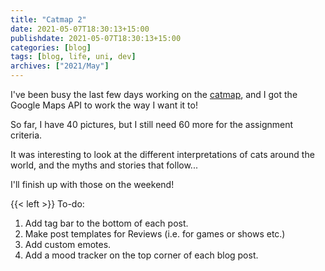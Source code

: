 ```yaml
---
title: "Catmap 2"
date: 2021-05-07T18:30:13+15:00
publishdate: 2021-05-07T18:30:13+15:00
categories: [blog]
tags: [blog, life, uni, dev]
archives: ["2021/May"]
---
```


I've been busy the last few days working on the [catmap](/projects/catmap), and I got the Google Maps API to work the way I want it to!  

So far, I have 40 pictures, but I still need 60 more for the assignment criteria.  

It was interesting to look at the different interpretations of cats around the world, and the myths and stories that follow... 

I'll finish up with those on the weekend!

{{< left >}}
To-do: <br>
1. Add tag bar to the bottom of each post. <br>
2. Make post templates for Reviews (i.e. for games or shows etc.) <br>
3. Add custom emotes. <br>
4. Add a mood tracker on the top corner of each blog post.
